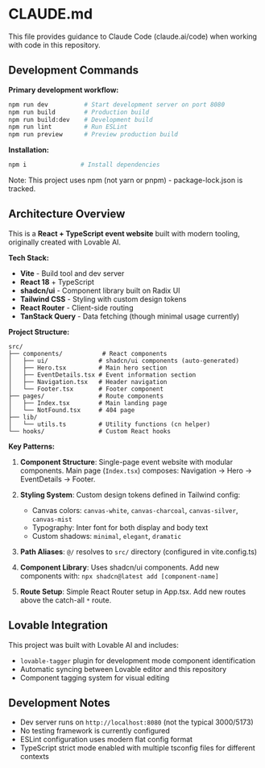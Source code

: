 # CLAUDE.md

This file provides guidance to Claude Code (claude.ai/code) when working with code in this repository.

## Development Commands

**Primary development workflow:**
```bash
npm run dev          # Start development server on port 8080
npm run build        # Production build
npm run build:dev    # Development build 
npm run lint         # Run ESLint
npm run preview      # Preview production build
```

**Installation:**
```bash
npm i               # Install dependencies
```

Note: This project uses npm (not yarn or pnpm) - package-lock.json is tracked.

## Architecture Overview

This is a **React + TypeScript event website** built with modern tooling, originally created with Lovable AI.

**Tech Stack:**
- **Vite** - Build tool and dev server
- **React 18** + TypeScript
- **shadcn/ui** - Component library built on Radix UI
- **Tailwind CSS** - Styling with custom design tokens
- **React Router** - Client-side routing
- **TanStack Query** - Data fetching (though minimal usage currently)

**Project Structure:**
```
src/
├── components/           # React components
│   ├── ui/              # shadcn/ui components (auto-generated)
│   ├── Hero.tsx         # Main hero section
│   ├── EventDetails.tsx # Event information section  
│   ├── Navigation.tsx   # Header navigation
│   └── Footer.tsx       # Footer component
├── pages/               # Route components
│   ├── Index.tsx        # Main landing page
│   └── NotFound.tsx     # 404 page
├── lib/
│   └── utils.ts         # Utility functions (cn helper)
└── hooks/               # Custom React hooks
```

**Key Patterns:**

1. **Component Structure**: Single-page event website with modular components. Main page (`Index.tsx`) composes: Navigation → Hero → EventDetails → Footer.

2. **Styling System**: Custom design tokens defined in Tailwind config:
   - Canvas colors: `canvas-white`, `canvas-charcoal`, `canvas-silver`, `canvas-mist`
   - Typography: Inter font for both display and body text
   - Custom shadows: `minimal`, `elegant`, `dramatic`

3. **Path Aliases**: `@/` resolves to `src/` directory (configured in vite.config.ts)

4. **Component Library**: Uses shadcn/ui components. Add new components with: `npx shadcn@latest add [component-name]`

5. **Route Setup**: Simple React Router setup in App.tsx. Add new routes above the catch-all `*` route.

## Lovable Integration

This project was built with Lovable AI and includes:
- `lovable-tagger` plugin for development mode component identification
- Automatic syncing between Lovable editor and this repository
- Component tagging system for visual editing

## Development Notes

- Dev server runs on `http://localhost:8080` (not the typical 3000/5173)
- No testing framework is currently configured
- ESLint configuration uses modern flat config format
- TypeScript strict mode enabled with multiple tsconfig files for different contexts
